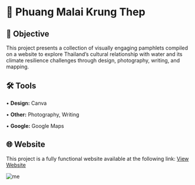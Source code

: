 # 🌼 Phuang Malai Krung Thep
## 🎯 Objective <br>
This project presents a collection of visually engaging pamphlets compiled on a website to explore Thailand’s cultural relationship with water and its climate resilience challenges through design, photography, writing, and mapping. <p>
## 🛠️ Tools <br>
• <b>Design:</b> Canva <p>
• <b>Other:</b> Photography, Writing <p>
• <b>Google:</b> Google Maps <p>
## 🌐 Website <br>
This project is a fully functional website available at the following link: [View Website](https://phuangmalaikrungthep.blogspot.com/) <p>
![me](https://github.com/redefiningvicky/Phuang-Malai-Krung-Thep/blob/9b10b92924188e491877cad207049cdd4785b17a/Phuang_Malai_Krung_Thep_Blog.png)
